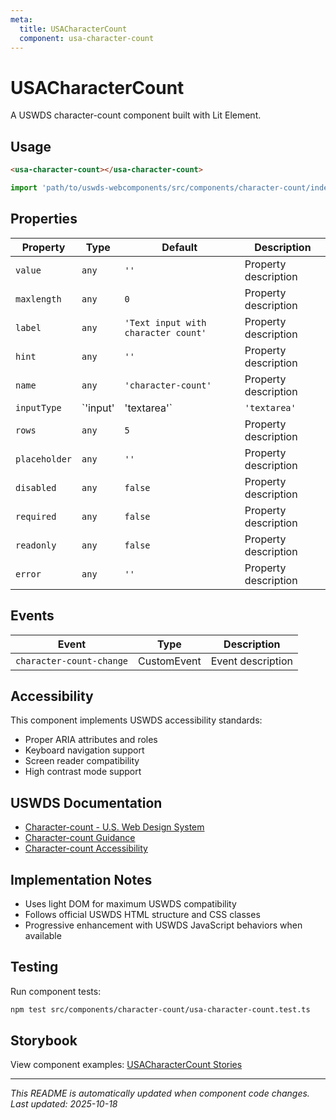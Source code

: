 ```yaml
---
meta:
  title: USACharacterCount
  component: usa-character-count
---
```


# USACharacterCount

A USWDS character-count component built with Lit Element.

## Usage

```html
<usa-character-count></usa-character-count>
```

```javascript
import 'path/to/uswds-webcomponents/src/components/character-count/index.js';
```

## Properties

| Property | Type | Default | Description |
|----------|------|---------|-------------|
| `value` | `any` | `''` | Property description |
| `maxlength` | `any` | `0` | Property description |
| `label` | `any` | `'Text input with character count'` | Property description |
| `hint` | `any` | `''` | Property description |
| `name` | `any` | `'character-count'` | Property description |
| `inputType` | `'input' | 'textarea'` | `'textarea'` | Property description |
| `rows` | `any` | `5` | Property description |
| `placeholder` | `any` | `''` | Property description |
| `disabled` | `any` | `false` | Property description |
| `required` | `any` | `false` | Property description |
| `readonly` | `any` | `false` | Property description |
| `error` | `any` | `''` | Property description |

## Events

| Event | Type | Description |
|-------|------|-------------|
| `character-count-change` | CustomEvent | Event description |

## Accessibility

This component implements USWDS accessibility standards:

- Proper ARIA attributes and roles
- Keyboard navigation support
- Screen reader compatibility
- High contrast mode support

## USWDS Documentation

- [Character-count - U.S. Web Design System](https://designsystem.digital.gov/components/character-count/)
- [Character-count Guidance](https://designsystem.digital.gov/components/character-count/#guidance)
- [Character-count Accessibility](https://designsystem.digital.gov/components/character-count/#accessibility)

## Implementation Notes

- Uses light DOM for maximum USWDS compatibility
- Follows official USWDS HTML structure and CSS classes
- Progressive enhancement with USWDS JavaScript behaviors when available

## Testing

Run component tests:

```bash
npm test src/components/character-count/usa-character-count.test.ts
```

## Storybook

View component examples: [USACharacterCount Stories](http://localhost:6006/?path=/story/components-character-count)

---

_This README is automatically updated when component code changes._
_Last updated: 2025-10-18_
